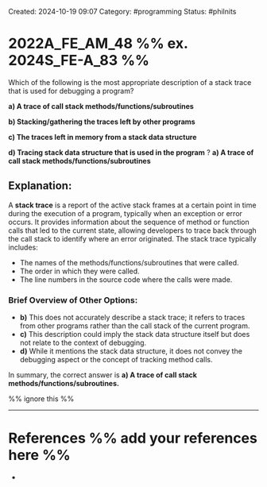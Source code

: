 Created: 2024-10-19 09:07
Category: #programming
Status: #philnits


# 2022A_FE_AM_48 %% ex. 2024S_FE-A_83 %%

Which of the following is the most appropriate description of a stack trace that is used for debugging a program?

**a) A trace of call stack methods/functions/subroutines**

**b) Stacking/gathering the traces left by other programs**

**c) The traces left in memory from a stack data structure**

**d) Tracing stack data structure that is used in the program**
?
**a) A trace of call stack methods/functions/subroutines**

## **Explanation:**

A **stack trace** is a report of the active stack frames at a certain point in time during the execution of a program, typically when an exception or error occurs. It provides information about the sequence of method or function calls that led to the current state, allowing developers to trace back through the call stack to identify where an error originated. The stack trace typically includes:

- The names of the methods/functions/subroutines that were called.
- The order in which they were called.
- The line numbers in the source code where the calls were made.

### Brief Overview of Other Options:

- **b)** This does not accurately describe a stack trace; it refers to traces from other programs rather than the call stack of the current program.
- **c)** This description could imply the stack data structure itself but does not relate to the context of debugging.
- **d)** While it mentions the stack data structure, it does not convey the debugging aspect or the concept of tracking method calls.

In summary, the correct answer is **a) A trace of call stack methods/functions/subroutines.**






%% ignore this %%
<!--SR:!2025-05-18,45,290-->
---









# References %% add your references here %%
- 